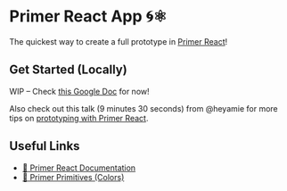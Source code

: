 # Primer React App 🌀⚛️

The quickest way to create a full prototype in [Primer React](https://primer.style/react/)!

## Get Started (Locally)
 
WIP – Check [this Google Doc](https://docs.google.com/document/d/15Yzmy_Ji_e9s0WZSQC6OBuxEhfXbQCCP-v64DHJ22x4/edit?tab=t.0) for now!

Also check out this talk (9 minutes 30 seconds) from @heyamie for more tips on [prototyping with Primer React](https://www.youtube.com/watch?v=XroAmpITjsI).

## Useful Links

-   [🧠 Primer React Documentation](https://primer.style/react/)
-   [🌈 Primer Primitives (Colors)](https://primer.style/primitives/colors)

<!--  
## 10 reasons why this is great

-   🧑🏻‍💻 Get used to using Codespaces
-   🥺 You're a new Hubber, you have enough to learn already
-   👁 Color mode test your layout quickly
-   🧖‍♀️ Prototype layouts outside the main platform
-   🗑 No clutter on your local computer
-   🥴 No local problems
-   🪄 No linter or formatter issues
-   ▶️ Send over a preview link while working live on your code, no waiting for deploy previews needed.
-   🚀 No need to set up a new react project, just instantly start prototyping
-   🧪 You want to learn React

-->